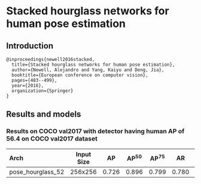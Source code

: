 # Stacked hourglass networks for human pose estimation

## Introduction
```
@inproceedings{newell2016stacked,
  title={Stacked hourglass networks for human pose estimation},
  author={Newell, Alejandro and Yang, Kaiyu and Deng, Jia},
  booktitle={European conference on computer vision},
  pages={483--499},
  year={2016},
  organization={Springer}
}
```

## Results and models

### Results on COCO val2017 with detector having human AP of 56.4 on COCO val2017 dataset

| Arch | Input Size | AP | AP<sup>50</sup> | AP<sup>75</sup> | AR | AR<sup>50</sup> | ckpt | log |
| :----------------- | :-----------: | :------: | :------: | :------: | :------: | :------: |:------: |:------: |
| pose_hourglass_52 | 256x256 | 0.726 | 0.896 | 0.799 | 0.780 | 0.934 | [ckpt](https://openmmlab.oss-cn-hangzhou.aliyuncs.com/mmpose/top_down/hourglass/hourglass52_coco_256x256-4ec713ba_20200709.pth) | [log](https://openmmlab.oss-cn-hangzhou.aliyuncs.com/mmpose/top_down/hourglass/hourglass52_coco_256x256_20200709.log.json) |
